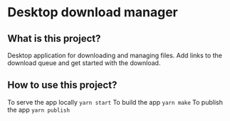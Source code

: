 <!-- write a read me for this project -->

# Desktop download manager

## What is this project?

Desktop application for downloading and managing files. Add links to the download queue and get started with the download.

## How to use this project?

To serve the app locally `yarn start`
To build the app `yarn make`
To publish the app `yarn publish`
